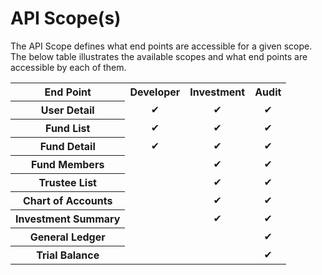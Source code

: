# API Scope(s)

The API Scope defines what end points are accessible for a given scope.  The below table illustrates the available scopes and what end points are accessible by each of them.

<table>
    <tr>
        <th>End Point</th>
        <th>Developer</th>
        <th>Investment</th>
        <th>Audit</th>
    </tr>
    <tr>
        <th>User Detail</th>
        <td align="center">&#10004;</td>
        <td align="center">&#10004;</td>
        <td align="center">&#10004;</td>
    </tr>
    <tr>
        <th>Fund List</th>
        <td align="center">&#10004;</td>
        <td align="center">&#10004;</td>
        <td align="center">&#10004;</td>
    </tr>
    <tr>
        <th>Fund Detail</th>
        <td align="center">&#10004;</td>
        <td align="center">&#10004;</td>
        <td align="center">&#10004;</td>
    </tr>
    <tr>
        <th>Fund Members</th>
        <td></td>
        <td align="center">&#10004;</td>
        <td align="center">&#10004;</td>
    </tr>
    <tr>
        <th>Trustee List</th>
        <td></td>
        <td align="center">&#10004;</td>
        <td align="center">&#10004;</td>
    </tr>
    <tr>
        <th>Chart of Accounts</th>
        <td></td>
        <td align="center">&#10004;</td>
        <td align="center">&#10004;</td>
    </tr>
    <tr>
        <th>Investment Summary</th>
        <td></td>
        <td align="center">&#10004;</td>
        <td align="center">&#10004;</td>
    </tr>
    <tr>
        <th>General Ledger</th>
        <td></td>
        <td></td>
        <td align="center">&#10004;</td>
    </tr>
    <tr>
        <th>Trial Balance</th>
        <td></td>
        <td></td>
        <td align="center">&#10004;</td>
    </tr>
</table>
